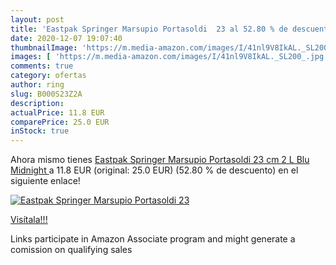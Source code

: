 ```yaml
---
layout: post
title: 'Eastpak Springer Marsupio Portasoldi  23 al 52.80 % de descuento'
date: 2020-12-07 19:07:40
thumbnailImage: 'https://m.media-amazon.com/images/I/41nl9V8IkAL._SL200_.jpg'
images: [ 'https://m.media-amazon.com/images/I/41nl9V8IkAL._SL200_.jpg' ]
comments: true
category: ofertas
author: ring
slug: B000S23Z2A
description:
actualPrice: 11.8 EUR
comparePrice: 25.0 EUR
inStock: true
---
```


Ahora mismo tienes [Eastpak Springer Marsupio Portasoldi  23 cm  2 L  Blu  Midnight ](https://www.amazon.it/dp/B000S23Z2A/?tag=tolees00-21) a 11.8 EUR (original: 25.0 EUR) (52.80 %  de descuento) en el siguiente enlace!

[![Eastpak Springer Marsupio Portasoldi  23](https://m.media-amazon.com/images/I/41nl9V8IkAL._SL200_.jpg)](https://www.amazon.it/dp/B000S23Z2A/?tag=tolees00-21)

[Visítala!!!](https://www.amazon.it/dp/B000S23Z2A/?tag=tolees00-21)

Links participate in Amazon Associate program and might generate a comission on qualifying sales

